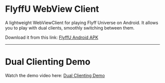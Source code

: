 # FlyffU WebView Client

A lightweight WebViewClient for playing Flyff Universe on Android. It allows you to play with dual clients, smoothly switching between them.

Download it from this link: [FlyffU Android APK](https://github.com/ils94/FlyffUAndroid/releases/download/v2/FlyffUAndroid.apk)

---

# Dual Clienting Demo

Watch the demo video here: [Dual Clienting Demo](https://streamable.com/0173y4)
